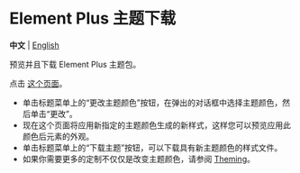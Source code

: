 # Element Plus 主题下载

**中文** | [English](./README.md)

预览并且下载 Element Plus 主题包。

点击 <a href="https://element-plus.github.io/theme-chalk-preview/">这个页面</a>。

- 单击标题菜单上的“更改主题颜色”按钮，在弹出的对话框中选择主题颜色，然后单击“更改”。
- 现在这个页面将应用新指定的主题颜色生成的新样式，这样您可以预览应用此颜色后元素的外观。
- 单击标题菜单上的“下载主题”按钮，可以下载具有新主题颜色的样式文件。
- 如果你需要更多的定制不仅仅是改变主题颜色，请参阅 <a href="https://element-plus.org/en-US/guide/theming.html" target="_blank">Theming</a>。
